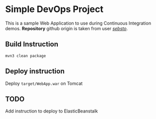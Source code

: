 # Simple DevOps Project

This is a sample Web Application to use during Continuous Integration demos.
**Repository** github origin is taken from user [*sebsto*](https://github.com/sebsto/webapp).  


## Build Instruction

```
mvn3 clean package
```

## Deploy instruction

Deploy ```target/WebApp.war``` on Tomcat
 
## TODO
 
Add instruction to deploy to ElasticBeanstalk
